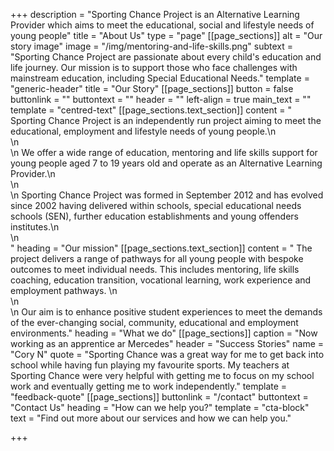 +++
description = "Sporting Chance Project is an Alternative Learning Provider which aims to meet the educational, social and lifestyle needs of young people"
title = "About Us"
type = "page"
[[page_sections]]
alt = "Our story image"
image = "/img/mentoring-and-life-skills.png"
subtext = "Sporting Chance Project are passionate about every child's education and life journey. Our mission is to support those who face challenges with mainstream education, including Special Educational Needs."
template = "generic-header"
title = "Our Story"
[[page_sections]]
button = false
buttonlink = ""
buttontext = ""
header = ""
left-align = true
main_text = ""
template = "centred-text"
[[page_sections.text_section]]
content = "    Sporting Chance Project is an independently run project aiming to meet the educational, employment and lifestyle needs of young people.\n    <br>\n    <br>\n    We offer a wide range of education, mentoring and life skills support for young people aged 7 to 19 years old and operate as an Alternative Learning Provider.\n    <br>\n    <br>\n    Sporting Chance Project was formed in September 2012 and has evolved since 2002 having delivered within schools, special educational needs schools (SEN), further education establishments and young offenders institutes.\n    <br>\n    <br>"
heading = "Our mission"
[[page_sections.text_section]]
content = "    The project delivers a range of pathways for all young people with bespoke outcomes to meet individual needs. This includes mentoring, life skills coaching, education transition, vocational learning, work experience and employment pathways. \n    <br>\n    <br>\n    Our aim is to enhance positive student experiences to meet the demands of the ever-changing social, community, educational and employment environments."
heading = "What we do"
[[page_sections]]
caption = "Now working as an apprentice ar Mercedes"
header = "Success Stories"
name = "Cory N"
quote = "Sporting Chance was a great way for me to get back into school while having fun playing my favourite sports. My teachers at Sporting Chance were very helpful with getting me to focus on my school work and eventually getting me to work independently."
template = "feedback-quote"
[[page_sections]]
buttonlink = "/contact"
buttontext = "Contact Us"
heading = "How can we help you?"
template = "cta-block"
text = "Find out more about our services and how we can help you."

+++
